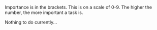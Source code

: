 Importance is in the brackets.  This is on a scale of 0-9.  The higher the
number, the more important a task is.

Nothing to do currently...
